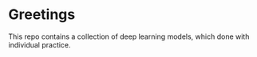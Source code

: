 # Greetings

This repo contains a collection of deep learning models, which done with individual practice.
